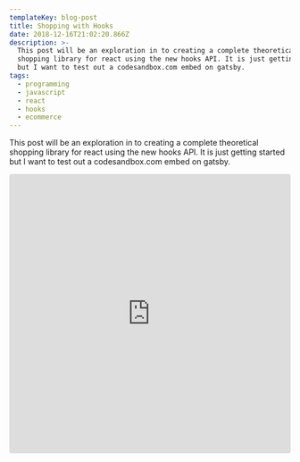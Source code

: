 ```yaml
---
templateKey: blog-post
title: Shopping with Hooks
date: 2018-12-16T21:02:20.866Z
description: >-
  This post will be an exploration in to creating a complete theoretical
  shopping library for react using the new hooks API. It is just getting started
  but I want to test out a codesandbox.com embed on gatsby.
tags:
  - programming
  - javascript
  - react
  - hooks
  - ecommerce
---
```


This post will be an exploration in to creating a complete theoretical shopping
library for react using the new hooks API. It is just getting started but I want
to test out a codesandbox.com embed on gatsby.

<iframe src="https://codesandbox.io/embed/k9l4kmxk9r" style="width:100%; height:500px; border:0; border-radius: 4px; overflow:hidden;" sandbox="allow-modals allow-forms allow-popups allow-scripts allow-same-origin"></iframe>
